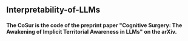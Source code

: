 ## Interpretability-of-LLMs

#### The CoSur is the code of the preprint paper "Cognitive Surgery: The Awakening of Implicit Territorial Awareness in LLMs"  on the arXiv.
